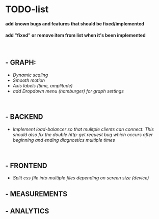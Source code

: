 # **TODO-list**
#### add known **bugs** and **features** that should be fixed/implemented
#### add "**fixed**" or remove item from list when it's been implemented

<br>

## - **GRAPH**:
- *Dynamic scaling*
- *Smooth motion*
- *Axis labels (time, amplitude)*
- *add Dropdown menu (hamburger) for graph settings*

<br>

## - **BACKEND**
- *Implement load-balancer so that mulitple clients can connect. This should also fix the double http-get request bug which occurs after beginning and ending diagnostics multiple times*

<br>

## - **FRONTEND**
- *Split css file into multiple files depending on screen size (device)*

## - **MEASUREMENTS**


## - **ANALYTICS**
